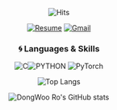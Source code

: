 <div align="center">  
  
![Hits](https://hits.seeyoufarm.com/api/count/incr/badge.svg?url=https%3A%2F%2Fgithub.com%2Fdwro0121&count_bg=%237CD963&title_bg=%23606060&icon=&icon_color=%23D2C1C1&title=Profile+Views&edge_flat=true) 
  
[![Resume](https://img.shields.io/badge/Resume-%23121011.svg?style=flat-square&logo=github&logoColor=white)](dwro0121.github.io)
[![Gmail](https://img.shields.io/badge/Gmail-D14836?style=flat-square&logo=gmail&logoColor=white)](mailto:dwro0121@gmail.com)
 
### :cyclone: Languages & Skills
![C](https://img.shields.io/badge/c-%2300599C.svg-0696D7?style=for-the-badge&logo=C&logoColor=white)![PYTHON](https://img.shields.io/badge/PYTHON-%E2%98%85%E2%98%85%E2%98%85%E2%98%85%E2%98%86-0696D7?style=for-the-badge&logo=Python&logoColor=white) ![PyTorch](https://img.shields.io/badge/PyTorch-%23EE4C2C.svg?style=for-the-badge&logo=PyTorch&logoColor=white) 

<!-- ### Career

| **Type** | **Date** | **Contents** | **Organization** |
|:--------:|:--------:|:--------:|:--------:|
| **Research activities** | 2020.09 ~ | Research Student | **Peking Univ. Computer Vision and Digital Art Lab** |
| **:mortar_board: Education** | 2020.09 ~| Master of Computer Applications | **Peking University, Beijing, China** |
| **:mortar_board: Education** | 2016. 09 ~ 2020. 07 | Bachelor of Computer Science | **Harbin Institute of Technology, Harbin, China** | -->

![Top Langs](https://github-readme-stats.vercel.app/api/top-langs/?username=dwro0121&layout=compact&theme=dracula)  
 
 
![DongWoo Ro's GitHub stats](https://github-readme-stats.vercel.app/api?username=dwro0121&show_icons=true&theme=dracula&hide=issues,prs)


</div>
